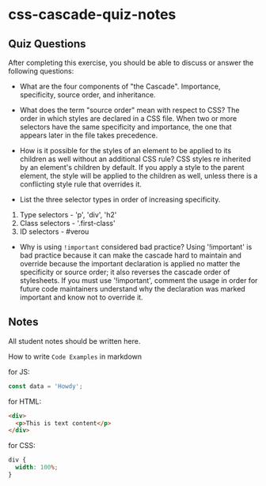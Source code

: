 # css-cascade-quiz-notes

## Quiz Questions

After completing this exercise, you should be able to discuss or answer the following questions:

- What are the four components of "the Cascade".
  Importance, specificity, source order, and inheritance.

- What does the term "source order" mean with respect to CSS?
  The order in which styles are declared in a CSS file. When two or more selectors have the same specificity and importance, the one that appears later in the file takes precedence.

- How is it possible for the styles of an element to be applied to its children as well without an additional CSS rule?
  CSS styles re inherited by an element's children by default. If you apply a style to the parent element, the style will be applied to the children as well, unless there is a conflicting style rule that overrides it.

- List the three selector types in order of increasing specificity.

1. Type selectors - 'p', 'div', 'h2'
2. Class selectors - '.first-class'
3. ID selectors - #verou

- Why is using `!important` considered bad practice?
  Using '!important' is bad practice because it can make the cascade hard to maintain and override because the important declaration is applied no matter the specificity or source order; it also reverses the cascade order of stylesheets. If you must use '!important', comment the usage in order for future code maintainers understand why the declaration was marked important and know not to override it.

## Notes

All student notes should be written here.

How to write `Code Examples` in markdown

for JS:

```javascript
const data = 'Howdy';
```

for HTML:

```html
<div>
  <p>This is text content</p>
</div>
```

for CSS:

```css
div {
  width: 100%;
}
```
